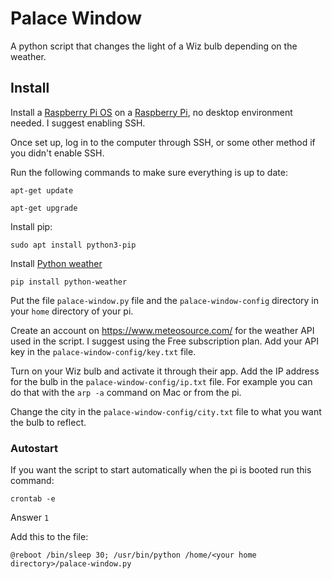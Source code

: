 # Palace Window

A python script that changes the light of a Wiz bulb depending on the weather.

## Install

Install a [Raspberry Pi OS](https://www.raspberrypi.com/software/) on a [Raspberry Pi](https://www.raspberrypi.com/products/), no desktop environment needed. I suggest enabling SSH.

Once set up, log in to the computer through SSH, or some other method if you didn't enable SSH.

Run the following commands to make sure everything is up to date:

`apt-get update`

`apt-get upgrade`

Install pip:

`sudo apt install python3-pip`

Install [Python weather](https://github.com/null8626/python-weather)

`pip install python-weather`

Put the file `palace-window.py` file and the `palace-window-config` directory in your `home` directory of your pi.

Create an account on https://www.meteosource.com/ for the weather API used in the script. I suggest using the Free subscription plan. Add your API key in the `palace-window-config/key.txt` file.

Turn on your Wiz bulb and activate it through their app. Add the IP address for the bulb in the `palace-window-config/ip.txt` file. For example you can do that with the `arp -a` command on Mac or from the pi.

Change the city in the `palace-window-config/city.txt` file to what you want the bulb to reflect.

### Autostart

If you want the script to start automatically when the pi is booted run this command:

`crontab -e`

Answer `1`

Add this to the file:

`@reboot /bin/sleep 30; /usr/bin/python /home/<your home directory>/palace-window.py`